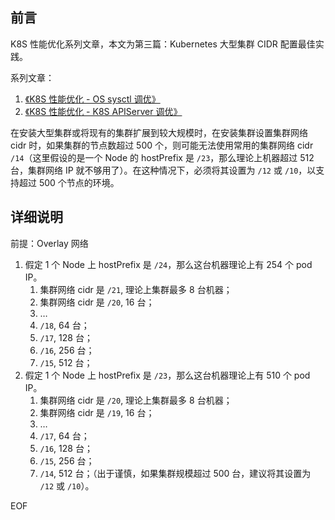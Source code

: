 ## 前言[](https://ewhisper.cn/posts/21327/#%E5%89%8D%E8%A8%80%20-4)

K8S 性能优化系列文章，本文为第三篇：Kubernetes 大型集群 CIDR 配置最佳实践。

系列文章：

1.  [《K8S 性能优化 - OS sysctl 调优》](https://ewhisper.cn/posts/5019/)
2.  [《K8S 性能优化 - K8S APIServer 调优》](https://ewhisper.cn/posts/51187/)

在安装大型集群或将现有的集群扩展到较大规模时，在安装集群设置集群网络 cidr 时，如果集群的节点数超过 500 个，则可能无法使用常用的集群网络 cidr `/14`（这里假设的是一个 Node 的 hostPrefix 是 `/23`，那么理论上机器超过 512 台，集群网络 IP 就不够用了）。在这种情况下，必须将其设置为 `/12` 或 `/10`，以支持超过 500 个节点的环境。

## 详细说明[](https://ewhisper.cn/posts/21327/#%E8%AF%A6%E7%BB%86%E8%AF%B4%E6%98%8E)

前提：Overlay 网络

1.  假定 1 个 Node 上 hostPrefix 是 `/24`，那么这台机器理论上有 254 个 pod IP。
    1.  集群网络 cidr 是 `/21`, 理论上集群最多 8 台机器；
    2.  集群网络 cidr 是 `/20`, 16 台；
    3.  …
    4.  `/18`, 64 台；
    5.  `/17`, 128 台；
    6.  `/16`, 256 台；
    7.  `/15`, 512 台；
2.  假定 1 个 Node 上 hostPrefix 是 `/23`，那么这台机器理论上有 510 个 pod IP。
    1.  集群网络 cidr 是 `/20`, 理论上集群最多 8 台机器；
    2.  集群网络 cidr 是 `/19`, 16 台；
    3.  …
    4.  `/17`, 64 台；
    5.  `/16`, 128 台；
    6.  `/15`, 256 台；
    7.  `/14`, 512 台；（出于谨慎，如果集群规模超过 500 台，建议将其设置为 `/12` 或 `/10`）。

EOF